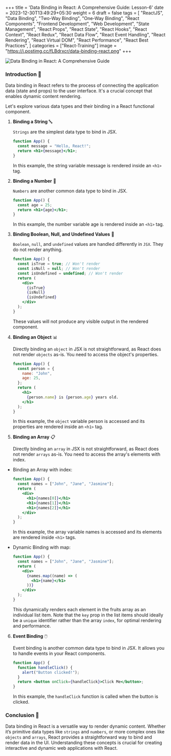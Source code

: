 +++
title = 'Data Binding in React: A Comprehensive Guide: Lesson-6'
date = 2023-12-30T13:49:29+05:30
weight = 6
draft = false
tags =  [
  "ReactJS",
  "Data Binding",
  "Two-Way Binding",
  "One-Way Binding",
  "React Components",
  "Frontend Development",
  "Web Development",
  "State Management",
  "React Props",
  "React State",
  "React Hooks",
  "React Context",
  "React Redux",
  "React Data Flow",
  "React Event Handling",
  "React Rendering",
  "React Virtual DOM",
  "React Performance",
  "React Best Practices",
]
categories = ["React-Training"]
image = "https://i.postimg.cc/fLBdrxcr/data-binding-react.png"
+++

![Data Binding in React: A Comprehensive Guide](https://i.postimg.cc/fLBdrxcr/data-binding-react.png)

### Introduction 🌟

Data binding in React refers to the process of connecting the application data (state and props) to the user interface. It's a crucial concept that enables dynamic content rendering.

Let's explore various data types and their binding in a React functional component.

1. **Binding a String** 🔤

   `Strings` are the simplest data type to bind in JSX.

   ```jsx
   function App() {
     const message = "Hello, React!";
     return <h1>{message}</h1>;
   }
   ```

   In this example, the string variable message is rendered inside an `<h1>` tag.

2. **Binding a Number** 🔢

   `Numbers` are another common data type to bind in JSX.

   ```jsx
   function App() {
     const age = 25;
     return <h1>{age}</h1>;
   }
   ```

   In this example, the number variable age is rendered inside an `<h1>` tag.

3. **Binding Boolean, Null, and Undefined Values** 🚫

   `Boolean`, `null`, and `undefined` values are handled differently in `JSX`. They do not render anything.

   ```jsx
   function App() {
     const isTrue = true; // Won't render
     const isNull = null; // Won't render
     const isUndefined = undefined; // Won't render
     return (
       <div>
         {isTrue}
         {isNull}
         {isUndefined}
       </div>
     );
   }
   ```

   These values will not produce any visible output in the rendered component.

4. **Binding an Object** 📊

   Directly binding an `object` in JSX is not straightforward, as React does not render `objects` as-is. You need to access the object's properties.

   ```jsx
   function App() {
     const person = {
       name: "John",
       age: 25,
     };
     return (
       <h1>
         {person.name} is {person.age} years old.
       </h1>
     );
   }
   ```

   In this example, the `object` variable person is accessed and its properties are rendered inside an `<h1>` tag.

5. **Binding an Array** 📋

   Directly binding an `array` in JSX is not straightforward, as React does not render `arrays` as-is. You need to access the array's elements with index.

- Binding an Array with index:

  ```jsx
  function App() {
    const names = ["John", "Jane", "Jasmine"];
    return (
      <div>
        <h1>{names[0]}</h1>
        <h1>{names[1]}</h1>
        <h1>{names[2]}</h1>
      </div>
    );
  }
  ```

  In this example, the array variable names is accessed and its elements are rendered inside `<h1>` tags.

- Dynamic Binding with map:

  ```jsx
  function App() {
    const names = ["John", "Jane", "Jasmine"];
    return (
      <div>
        {names.map((name) => (
          <h1>{name}</h1>
        ))}
      </div>
    );
  }
  ```

  This dynamically renders each element in the fruits array as an individual list item. Note that the `key` prop in the list items should ideally be a `unique` identifier rather than the array `index`, for optimal rendering and performance.

6. **Event Binding** 🖱️

   Event binding is another common data type to bind in JSX. It allows you to handle events in your React components.

   ```jsx
   function App() {
     function handleClick() {
       alert("Button clicked!");
     }
     return <button onClick={handleClick}>Click Me</button>;
   }
   ```

   In this example, the `handleClick` function is called when the button is clicked.

### Conclusion 🌈

Data binding in React is a versatile way to render dynamic content. Whether it’s primitive data types like `strings` and `numbers`, or more complex ones like `objects` and `arrays`, React provides a straightforward way to bind and render data in the UI. Understanding these concepts is crucial for creating interactive and dynamic web applications with React.
